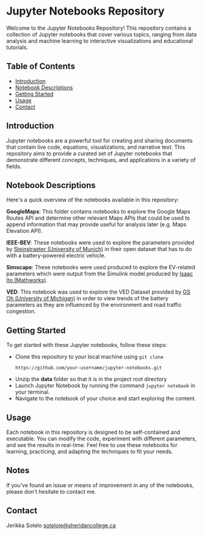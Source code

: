 # Jupyter Notebooks Repository
Welcome to the Jupyter Notebooks Repository! This repository contains a collection of Jupyter notebooks that cover various topics, ranging from data analysis and machine learning to interactive visualizations and educational tutorials.

## Table of Contents
- [Introduction](#introduction)
- [Notebook Descriptions](#notebook-descriptions)
- [Getting Started](#getting-started)
- [Usage](#usage)
- [Contact](#contact)

## Introduction
Jupyter notebooks are a powerful tool for creating and sharing documents that contain live code, equations, visualizations, and narrative text. This repository aims to provide a curated set of Jupyter notebooks that demonstrate different concepts, techniques, and applications in a variety of fields.

## Notebook Descriptions
Here's a quick overview of the notebooks available in this repository:

**GoogleMaps**: This folder contains notebooks to explore the Google Maps Routes API and determine other relevant Maps APIs that could be used to append information that may provide useful for analysis later (e.g. Maps Elevation API).

**IEEE-BEV**: These notebooks were used to explore the parameters provided by [Steinstraeter (University of Munich)](https://ieee-dataport.org/open-access/battery-and-heating-data-real-driving-cycles) in their open dataset that has to do with a battery-powered electric vehicle.

**Simscape**: These notebooks were used produced to explore the EV-related parameters which were output from the Simulink model produced by [Isaac Ito (Mathworks)](https://github.com/mathworks/Simscape-Battery-Electric-Vehicle-Model).

**VED**: This notebook was used to explore the VED Dataset provided by [GS Oh (University of Michigan)](https://github.com/gsoh/VED) in order to view trends of the battery parameters as they are influenced by the environment and road traffic congestion.

## Getting Started
To get started with these Jupyter notebooks, follow these steps:
- Clone this repository to your local machine using `git clone`
    ```
    https://github.com/your-username/jupyter-notebooks.git
    ```
- Unzip the **data** folder so that it is in the project root directory
- Launch Jupyter Notebook by running the command `jupyter notebook` in your terminal.
- Navigate to the notebook of your choice and start exploring the content.

## Usage
Each notebook in this repository is designed to be self-contained and executable. You can modify the code, experiment with different parameters, and see the results in real-time. Feel free to use these notebooks for learning, practicing, and adapting the techniques to fit your needs.

## Notes
If you've found an issue or means of improvement in any of the notebooks, please don't hesitate to contact me.


## Contact
Jerikka Sotelo
soteloje@sheridancollege.ca